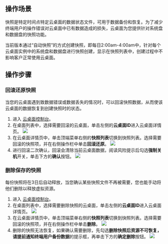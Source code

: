 ## 操作场景
快照是特定时间点特定云桌面的数据状态文件，可用于数据备份和恢复。为了减少终端用户的操作错误对云桌面中已有数据造成的损失，云桌面为您提供针对系统盘和数据盘的快照功能。

当前版本通过“自动快照”的方式创建快照，即每日2:00am-4:00am中，针对每个云桌面实例中的系统盘和数据盘进行快照创建，显示在快照列表中，创建过程中不影响客户正常使用云桌面。

## 操作步骤 
### 回滚还原快照
当您的云桌面遇到致数据错误或数据丢失的情况时，可以回滚快照数据，从而使该云桌面的数据恢复到创建快照时的状态。
1. 进入 [云桌面控制台](https://console.cloud.tencent.com/cvd)。
2. 在桌面列表中，选择需要回滚的云桌面，单击左侧的**云桌面ID**进入云桌面详情页。
![](https://main.qcloudimg.com/raw/384a76efc0c661e1c1dddd028dcf34aa.png)
3. 在云桌面详情页中，单击顶端菜单右侧的**快照列表**切换到快照列表。选择需要回滚的快照项，并在右侧操作栏中单击**回滚还原**。
![](https://main.qcloudimg.com/raw/e4c143ea9b14a665be229f5f78fbc457.png)
4. 进行回滚二次确认，回滚会清除当前云桌面数据，阅读风险提示后勾选**强制关机**开关，单击下方的**确认**按钮。
![](https://main.qcloudimg.com/raw/cf22056fcc6e2fa1eaedbcdd31a0fba2.png)

### 删除保存的快照
每份快照将在3日后自动释放，当您确认某些快照文件不再被需要，您也能手动将他们删除以释放虚拟资源。
1. 进入 [云桌面控制台](https://console.cloud.tencent.com/cvd)。
2. 在桌面列表中，选择需要删除快照的云桌面，单击左侧的**云桌面ID**进入云桌面详情页。
![](https://main.qcloudimg.com/raw/98665040c60dfc328c45edff210a8372.png)
3. 在云桌面详情页中，单击顶端菜单右侧的**快照列表**切换到快照列表。选择需要回滚的快照项，并在右侧操作栏中单击**删除**。
![](https://main.qcloudimg.com/raw/2e226709f3e52d85d1ee06e9e695bc38.png)
4. 删除的快照无法恢复，如果确认需要删除，先勾选**删除快照后资源不可恢复，请提前通知终端用户备份数据**的提示框，再单击下方的**确定删除**按钮。
![](https://main.qcloudimg.com/raw/0fdc0d05452a1c04fa3f3dd026dd4eaa.png)
 
